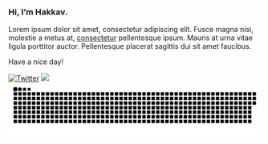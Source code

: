 
### Hi, I’m Hakkav.

Lorem ipsum dolor sit amet, consectetur adipiscing elit. Fusce magna nisi, molestie a metus at, [consectetur](https://github.com/charliermarsh/ruff) pellentesque ipsum. Mauris at urna vitae ligula porttitor auctor. Pellentesque placerat sagittis dui sit amet faucibus.

Have a nice day!

<a href="https://twitter.com/elonmusk"><img src="https://img.shields.io/twitter/follow/elonmusk?label=Twitter&style=social" alt="Twitter"></a>
![](https://visitor-badge.glitch.me/badge?page_id=hakkav)
<a href="https://github.com/hakkav"><img src="activity_hv.svg"></a>
